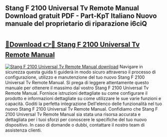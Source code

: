 ## Stang F 2100 Universal Tv Remote Manual Download gratuit PDF - Part-KpT Italiano Nuovo manuale del proprietario di riparazione i6ciQ

# <h2><a href="http://df9mnpw.blite.top/?on=Stang+F+2100+Universal+Tv+Remote+Manual">🔗Download 👉🔴 Stang F 2100 Universal Tv Remote Manual</a></h2>

[![Stang F 2100 Universal Tv Remote Manual download](https://i.imgur.com/lujVjoI.png)](http://df9mnpw.blite.top/?on=Stang+F+2100+Universal+Tv+Remote+Manual)
Navigare in sicurezza questa guida ti guiderà in modo sicuro attraverso il processo di configurazione, utilizzo e manutenzione del tuo nuovo Stang F 2100 Universal Tv Remote Manual. Si prega di leggere attentamente questo manuale per ottenere il massimo dal vostro Stang F 2100 Universal Tv Remote Manual. Fornisce istruzioni dettagliate su come configurare il prodotto e informazioni dettagliate su come utilizzare le sue varie funzioni e capacità. Goditi la perfetta integrazione Dell'elenco delle funzionalità nel tuo nuovo Stang F 2100 Universal Tv Remote Manual. Confidiamo che Stang F 2100 Universal Tv Remote Manual sia stata una risorsa accurata e dettagliata per i tuoi sforzi per conoscere le specifiche del tuo nuovo dispositivo. In caso di domande o dubbi, contattare il nostro team di assistenza clienti.
